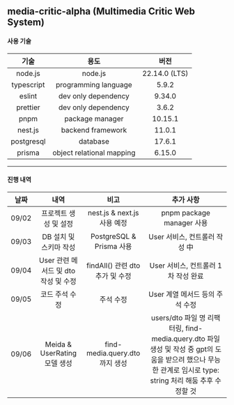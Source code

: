 ## media-critic-alpha (Multimedia Critic Web System)

#### 사용 기술

|     기술     |            용도             |      버전       |
|:----------:|:-------------------------:|:-------------:|
|  node.js   |          node.js          | 22.14.0 (LTS) |
| typescript |   programming language    |     5.9.2     |
|   eslint   |    dev only dependency    |    9.34.0     |
|  prettier  |    dev only dependency    |     3.6.2     |
|    pnpm    |      package manager      |    10.15.1    |
|  nest.js   |     backend framework     |    11.0.1     |
| postgresql |         database          |    17.6.1     |
|   prisma   | object relational mapping |    6.15.0     |


---

#### 진행 내역
|  날짜   |            내역             |             비고             |                                                      추가 사항                                                      |
|:-----:|:-------------------------:|:--------------------------:|:---------------------------------------------------------------------------------------------------------------:|
| 09/02 |       프로젝트 생성 및 설정        |  nest.js & next.js 사용 예정   |                                             pnpm package manager 사용                                             |
| 09/03 |      DB 설치 및 스키마 작성       |   PostgreSQL & Prisma 사용   |                                               User 서비스, 컨트롤러 작성 中                                               |
| 09/04 | User 관련 메서드 및 dto 작성 및 수정 |  findAll() 관련 dto 추가 및 수정  |                                             User 서비스, 컨트롤러 1차 작성 완료                                             |
| 09/05 |         코드 주석 수정          |           주석 수정            |                                              User 계열 메서드 등의 주석 수정                                               |
| 09/06 | Meida & UserRating 모델 생성  | find-media.query.dto 까지 생성 | users/dto 파일 명 리팩터링, find-media.query.dto 파일 생성 및 작성 중 gpt의 도움을 받으려 했으나 무능한 관계로 임시로 type: string 처리 해둠 추후 수정할 것 |